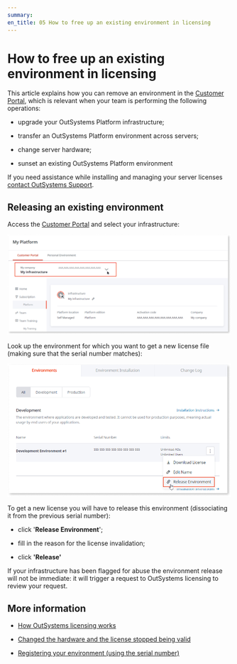 ```yaml
---
summary:
en_title: 05 How to free up an existing environment in licensing
---
```


# How to free up an existing environment in licensing

This article explains how you can remove an environment in the [Customer Portal](https://www.outsystems.com/licensing/), which is relevant when your team is performing the following operations:

* upgrade your OutSystems Platform infrastructure; 

* transfer an OutSystems Platform environment across servers;

* change server hardware;

* sunset an existing OutSystems Platform environment

<div class="info" markdown="1">

If you need assistance while installing and managing your server licenses [contact OutSystems Support](https://success.outsystems.com/Support/Enterprise_Customers/OutSystems_Support/01_Contact_OutSystems_technical_support).

</div>

## Releasing an existing environment

Access the [Customer Portal](https://www.outsystems.com/licensing/) and select your infrastructure:

![](images/free-up-environment-portal.png)

Look up the environment for which you want to get a new license file (making sure that the serial number matches):

![](images/free-up-environment-release.png)

To get a new license you will have to release this environment (dissociating it from the previous serial number):

* click '**Release Environment**';

* fill in the reason for the license invalidation;

* click **'Release'**

<div class="info" markdown="1">

If your infrastructure has been flagged for abuse the environment release will not be immediate: it will trigger a request to OutSystems licensing to review your request.

</div>

## More information

* [How OutSystems licensing works](../overview/how-licensing-works.md)

* [Changed the hardware and the license stopped being valid](../troubleshooting/change-hw-license-invalid.md)

* [Registering your environment (using the serial number)](get-license-for-env.md#register-env-serial-number)
